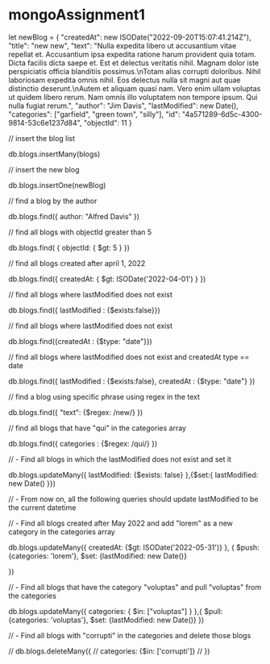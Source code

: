 # mongoAssignment1


let newBlog = 	{
	 "createdAt": new ISODate("2022-09-20T15:07:41.214Z"),
	 "title": "new new",
	 "text": "Nulla expedita libero ut accusantium vitae repellat et. Accusantium ipsa expedita ratione harum provident quia totam. Dicta facilis dicta saepe et. Est et delectus veritatis nihil. Magnam dolor iste perspiciatis officia blanditiis possimus.\nTotam alias corrupti doloribus. Nihil laboriosam expedita omnis nihil. Eos delectus nulla sit magni aut quae distinctio deserunt.\nAutem et aliquam quasi nam. Vero enim ullam voluptas ut quidem libero rerum. Nam omnis illo voluptatem non tempore ipsum. Qui nulla fugiat rerum.",
	 "author": "Jim Davis",
	 "lastModified": new Date(),
	 "categories": ["garfield", "green town", "silly"],
	 "id": "4a571289-6d5c-4300-9814-53c6e1237d84",
	 "objectId": 11
	}
	
// insert the blog list

db.blogs.insertMany(blogs)

// insert the new blog	

db.blogs.insertOne(newBlog)

// find a blog by the author

db.blogs.find({
    author: "Alfred Davis"
})

// find all blogs with objectId greater than 5

db.blogs.find( {
    objectId: {
        $gt: 5
    }
})

// find all blogs created after april 1, 2022

db.blogs.find({
    createdAt: {
        $gt: ISODate('2022-04-01')
    }
})

// find all blogs where lastModified does not exist

db.blogs.find({ lastModified : {$exists:false}})

// find all blogs where lastModified does not exist 

db.blogs.find({createdAt : {$type: "date"}})

// find all blogs where lastModified does not exist and createdAt type == date

db.blogs.find({ lastModified : {$exists:false}, createdAt : {$type: "date"} })

// find a blog using specific phrase using regex in the text

db.blogs.find({
    "text": {$regex: /new/}
})

// find all blogs that have "qui" in the categories array

db.blogs.find({
    categories : {$regex: /qui/}
})



// 	- Find all blogs in which the lastModified does not exist and set it

db.blogs.updateMany({
    lastModified: {$exists: false}
},{$set:{
    lastModified: new Date()
}})

// 	- From now on, all the following queries should update lastModified to be the current datetime 


// 	- Find all blogs created after May 2022 and add "lorem" as a new category in the categories array

db.blogs.updateMany({
    createdAt: {$gt: ISODate('2022-05-31')}
}, {
    $push: {categories: 'lorem'}, 
    $set: {lastModified: new Date()}
    
})


// 	- Find all blogs that have the category "voluptas" and pull "voluptas" from the categories

db.blogs.updateMany({
    categories: { $in: ["voluptas"] }
},{
    $pull: {categories: 'voluptas'},
    $set: {lastModified: new Date()}
})



// 	- Find all blogs with "corrupti" in the categories and delete those blogs

// db.blogs.deleteMany({
//     categories: {$in: ['corrupti']}
// })
 
 
